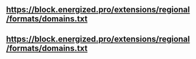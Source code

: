 ## https://block.energized.pro/extensions/regional/formats/domains.txt
## https://block.energized.pro/extensions/regional/formats/domains.txt
